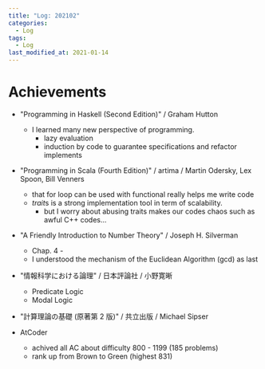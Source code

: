 ```yaml
---
title: "Log: 202102"
categories:
  - Log
tags:
  - Log
last_modified_at: 2021-01-14
---
```


# Achievements

- "Programming in Haskell (Second Edition)" / Graham Hutton
  - I learned many new perspective of programming.  
    - lazy evaluation
    - induction by code to guarantee specifications and refactor implements

- "Programming in Scala (Fourth Edition)" / artima / Martin Odersky, Lex Spoon, Bill Venners
  - that for loop can be used with functional really helps me write code
  - *trait*s is a strong implementation tool in term of scalability.
    - but I worry about abusing traits makes our codes chaos such as awful C++ codes...

- "A Friendly Introduction to Number Theory" / Joseph H. Silverman
  - Chap. 4 -
  - I understood the mechanism of the Euclidean Algorithm (gcd) as last

- "情報科学における論理" / 日本評論社 / 小野寛晰
  - Predicate Logic
  - Modal Logic

- "計算理論の基礎 (原著第 2 版)" / 共立出版 / Michael Sipser

- AtCoder
  - achived all AC about difficulty 800 - 1199 (185 problems)
  - rank up from Brown to Green (highest 831)